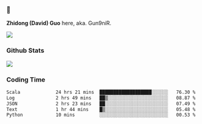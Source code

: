 ### 👋 

**Zhidong (David) Guo** here, aka. Gun9niR.

![](https://komarev.com/ghpvc/?username=Gun9niR&label=Total+Views)

### Github Stats

<img src="https://github-readme-stats.vercel.app/api?username=Gun9niR&count_private=true&show_icons=true&theme=vue-dark&hide_title=true">

### Coding Time

<!--START_SECTION:waka-->

```txt
Scala             24 hrs 21 mins  ███████████████████░░░░░░   76.30 %
Log               2 hrs 49 mins   ██▒░░░░░░░░░░░░░░░░░░░░░░   08.87 %
JSON              2 hrs 23 mins   ██░░░░░░░░░░░░░░░░░░░░░░░   07.49 %
Text              1 hr 44 mins    █▒░░░░░░░░░░░░░░░░░░░░░░░   05.48 %
Python            10 mins         ░░░░░░░░░░░░░░░░░░░░░░░░░   00.53 %
```

<!--END_SECTION:waka-->
